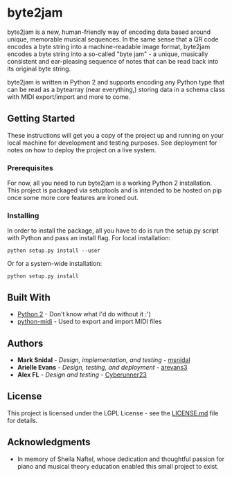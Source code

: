 # byte2jam

byte2jam is a new, human-friendly way of encoding data based around unique,
memorable musical sequences. In the same sense that a QR code encodes a byte
string into a machine-readable image format, byte2jam encodes a byte string
into a so-called "byte jam" - a unique, musically consistent and ear-pleasing
sequence of notes that can be read back into its original byte string. 

byte2jam is written in Python 2 and supports encoding any Python type that can
be read as a bytearray (near everything,) storing data in a schema class with
MIDI export/import and more to come.

## Getting Started

These instructions will get you a copy of the project up and running on your
local machine for development and testing purposes. See deployment for notes on
how to deploy the project on a live system.

### Prerequisites

For now, all you need to run byte2jam is a working Python 2 installation. This
project is packaged via setuptools and is intended to be hosted on pip once some
more core features are ironed out.

### Installing

In order to install the package, all you have to do is run the setup.py script
with Python and pass an install flag. For local installation:

```
python setup.py install --user
```

Or for a system-wide installation:

```
python setup.py install
```

## Built With

* [Python 2](https://www.python.org/) - Don't know what I'd do without it :')
* [python-midi](https://pypi.python.org/pypi/midi) - Used to export and import MIDI files

## Authors

* **Mark Snidal** - *Design, implementation, and testing* - [msnidal](https://github.com/msnidal)
* **Arielle Evans** - *Design, testing, and deployment* - [arevans3](https://github.com/arevans3)
* **Alex FL** - *Design and testing* - [Cyberunner23](https://github.com/Cyberunner23)

## License

This project is licensed under the LGPL License - see the [LICENSE.md](LICENSE.md) file for details.

## Acknowledgments

* In memory of Sheila Naftel, whose dedication and thoughtful passion for piano
  and musical theory education enabled this small project to exist.
